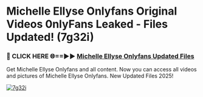 # Michelle Ellyse Onlyfans Original Videos 0nlyFans Leaked - Files Updated! (7g32i)

<h3>🔴 CLICK HERE 🌐==►► <a href="https://tinyurl.com/ehrbuxhb" rel="nofollow">Michelle Ellyse Onlyfans Updated Files</a></h3>

Get Michelle Ellyse Onlyfans and all content. Now you can access all videos and pictures of Michelle Ellyse Onlyfans. New Updated Files 2025!

[![7g32i](https://i.imgur.com/lVYEuWS.gif)](https://tinyurl.com/ehrbuxhb)
